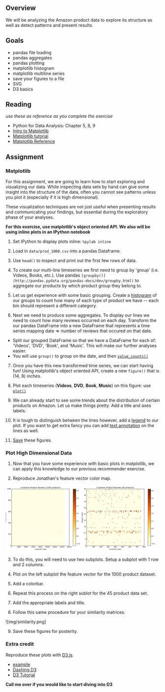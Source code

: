 ## Overview

We will be analyzing the Amazon product data to explore its structure as well as detect patterns and present results.

## Goals
* pandas file loading
* pandas aggregates
* pandas plotting
* matplotlib histogram
* matplotlib multiline series
* save your figures to a file
* SVG
* D3 basics

## Reading

_use these as reference as you complete the exercise_

* Python for Data Analysis: Chapter 5, 8, 9
* [Intro to Matplotlib](http://nbviewer.ipython.org/url/raw.github.com/profjsb/python-bootcamp/master/Lectures/05_NumpyMatplotlib/IntroMatplotlib.ipynb)
* [Matplotlib tutorial](matplotlib_tutorial/MatPlotLib_Tutorial.ipynb)
* [Matplotlib Reference](http://nbviewer.ipython.org/urls/raw.github.com/jrjohansson/scientific-python-lectures/master/Lecture-4-Matplotlib.ipynb)

## Assignment

### Matplotlib

For this assignment, we are going to learn how to start exploring and visualizing our data.  While inspecting data sets by hand can give some insight into the structure of the data, often you cannot see patterns unless you plot it (especially if it is high dimensional).

These visualization techniques are not just useful when presenting results and communicating your findings, but essential during the exploratory phase of your analyses.

__For this exercise, use matplotlib's object oriented API.  We also will be using inline plots in an IPython notebook__

1. Set IPython to display plots inline: `%pylab inline`

2. Load in `data/prod_1000.csv` into a pandas Dataframe.

3. Use `head()` to inspect and print out the first few rows of data.

4. To create our multi-line timeseries we first need to group by 'group' (i.e. Videos, Books, etc.).  Use pandas `[groupby()](http://pandas.pydata.org/pandas-docs/dev/groupby.html)` to aggregate our products by which product group they belong to.

5. Let us get experience with some basic grouping.  Create a [histogram](http://pandas.pydata.org/pandas-docs/dev/generated/pandas.DataFrame.hist.html) of our groups to count how many of each type of product we have -- each bin should represent a different category.

6. Next we need to produce some aggregates. To display our lines we need to count how many reviews occurred on each day.  Transform the our pandas DataFrame into a new DataFrame that represents a time series mapping date => number of reviews that occured on that date. 
  * Split our grouped DataFrame so that we have a DataFrame for each of: 'Videos', 'DVD', 'Book', and 'Music'.  This will make our further analyses easier.
  * You will use `group()` to group on the date, and then [`value_counts()`](http://pandas.pydata.org/pandas-docs/stable/generated/pandas.Series.value_counts.html)

7. Once you have this new transformed time series, we can start having fun!  Using matplotlib's object oriented API, create a new `figure()` that is (14, 8) inches.

8. Plot each timeseries (__Videos__, __DVD__, __Book__, __Music__) on this figure: use [`plot()`](http://pandas.pydata.org/pandas-docs/dev/visualization.html) 

10. We can already start to see some trends about the distribution of certain products on Amazon.  Let us make things pretty.  Add a title and axes labels.

11. It is tough to distinguish between the lines however, add a [legend](http://matplotlib.org/users/legend_guide.html) to our plot.  If you want to get extra fancy you can add [text annotation](http://matplotlib.org/users/annotations_intro.html) on the lines as well.  

12. [Save](http://matplotlib.org/api/pyplot_api.html#matplotlib.pyplot.savefig) these figures. 

### Plot High Dimensional Data

1. Now that you have some experience with basic plots in matplotlib, we can apply this knowledge to our previous recommender exercise. 

2. Reproduce Jonathan's feature vector color map.

![feature_vec](img/feature_matrix.png)

3. To do this, you will need to use two subplots.  Setup a subplot with 1 row and 2 columns.

4. Plot on the left subplot the feature vector for the 1000 product dataset.

5. Add a colorbar.

6. Repeat this process on the right sublot for the 45 product data set.

7. Add the appropriate labels and title.

8. Follow this same procedure for your similarity matrices.

![img/similarity.png]

9. Save these figures for posterity.

### Extra credit

Reproduce these plots with [D3.js](http://d3js.org/).

* [example](http://bl.ocks.org/mbostock/388495)
* [Dashing D3](https://www.dashingd3js.com/)
* [D3 Tutorial](http://alignedleft.com/tutorials/d3/)

__Call me over if you would like to start diving into D3__
